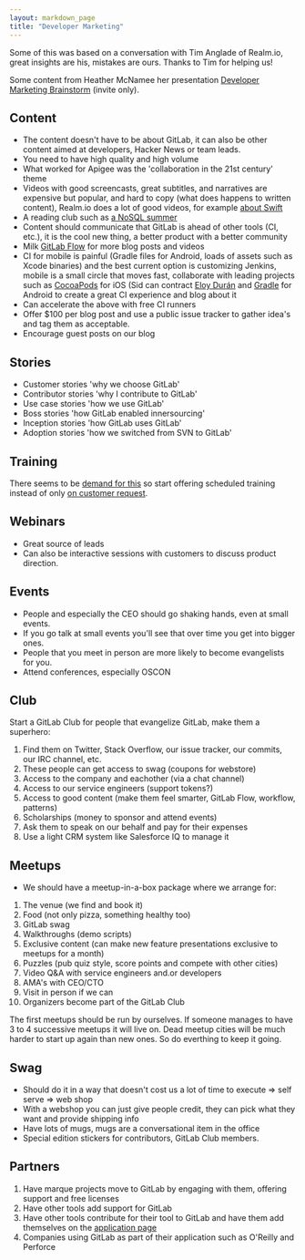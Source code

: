 ```yaml
---
layout: markdown_page
title: "Developer Marketing"
---
```


Some of this was based on a conversation with Tim Anglade of Realm.io, great insights are his, mistakes are ours. Thanks to Tim for helping us!

Some content from Heather McNamee her presentation [Developer Marketing Brainstorm](https://docs.google.com/document/d/1gCOSWFysoEfYbnAQcqteWjQYQzzphW0Gd0XRcTXYHVw/edit#) (invite only).

## Content

* The content doesn't have to be about GitLab, it can also be other content aimed at developers, Hacker News or team leads.
* You need to have high quality and high volume
* What worked for Apigee was the 'collaboration in the 21st century' theme
* Videos with good screencasts, great subtitles, and narratives are expensive but popular, and hard to copy (what does happens to written content), Realm.io does a lot of good videos, for example [about Swift](https://realm.io/news/top-5-swift-videos-of-2014/)
* A reading club such as [a NoSQL summer](http://nosqlsummer.org/)
* Content should communicate that GitLab is ahead of other tools (CI, etc.), it is the cool new thing, a better product with a better community
* Milk [GitLab Flow](http://doc.gitlab.com/ee/workflow/gitlab_flow.html) for more blog posts and videos
* CI for mobile is painful (Gradle files for Android, loads of assets such as Xcode binaries) and the best current option is customizing Jenkins, mobile is a small circle that moves fast, collaborate with leading projects such as [CocoaPods](https://cocoapods.org/) for iOS (Sid can contract [Eloy Durán](https://twitter.com/alloy) and [Gradle](https://gradle.org/) for Android to create a great CI experience and blog about it
* Can accelerate the above with free CI runners
* Offer $100 per blog post and use a public issue tracker to gather idea's and tag them as acceptable.
* Encourage guest posts on our blog

## Stories

* Customer stories 'why we choose GitLab'
* Contributor stories 'why I contribute to GitLab'
* Use case stories 'how we use GitLab'
* Boss stories 'how GitLab enabled innersourcing'
* Inception stories 'how GitLab uses GitLab'
* Adoption stories 'how we switched from SVN to GitLab'

## Training

There seems to be [demand for this](https://www.theknowledgeacademy.com/sc/courses/source-code-software-training/gitlab-software-training/victoria/) so start offering scheduled training instead of only [on customer request](https://about.gitlab.com/training/).

## Webinars

* Great source of leads
* Can also be interactive sessions with customers to discuss product direction.

## Events

* People and especially the CEO should go shaking hands, even at small events.
* If you go talk at small events you'll see that over time you get into bigger ones.
* People that you meet in person are more likely to become evangelists for you.
* Attend conferences, especially OSCON

## Club

Start a GitLab Club for people that evangelize GitLab, make them a superhero:

1. Find them on Twitter, Stack Overflow, our issue tracker, our commits, our IRC channel, etc.
1. These people can get access to swag (coupons for webstore)
1. Access to the company and eachother (via a chat channel)
1. Access to our service engineers (support tokens?)
1. Access to good content (make them feel smarter, GitLab Flow, workflow, patterns)
1. Scholarships (money to sponsor and attend events)
1. Ask them to speak on our behalf and pay for their expenses
1. Use a light CRM system like Salesforce IQ to manage it

## Meetups

* We should have a meetup-in-a-box package where we arrange for:

1. The venue (we find and book it)
1. Food (not only pizza, something healthy too)
1. GitLab swag
1. Walkthroughs (demo scripts)
1. Exclusive content (can make new feature presentations exclusive to meetups for a month)
1. Puzzles (pub quiz style, score points and compete with other cities)
1. Video Q&A with service engineers and.or developers
1. AMA's with CEO/CTO
1. Visit in person if we can
1. Organizers become part of the GitLab Club

The first meetups should be run by ourselves.
If someone manages to have 3 to 4 successive meetups it will live on.
Dead meetup cities will be much harder to start up again than new ones.
So do everthing to keep it going.

## Swag

* Should do it in a way that doesn't cost us a lot of time to execute => self serve => web shop
* With a webshop you can just give people credit, they can pick what they want and provide shipping info
* Have lots of mugs, mugs are a conversational item in the office
* Special edition stickers for contributors, GitLab Club members. 

## Partners

1. Have marque projects move to GitLab by engaging with them, offering support and free licenses
1. Have other tools add support for GitLab
1. Have other tools contribute for their tool to GitLab and have them add themselves on the [application page](https://about.gitlab.com/applications/)
1. Companies using GitLab as part of their application such as O'Reilly and Perforce

